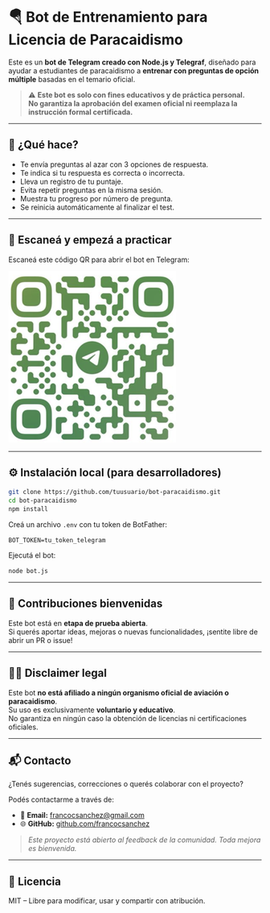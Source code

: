 # 🪂 Bot de Entrenamiento para Licencia de Paracaidismo

Este es un **bot de Telegram creado con Node.js y Telegraf**, diseñado para ayudar a estudiantes de paracaidismo a **entrenar con preguntas de opción múltiple** basadas en el temario oficial.

> ⚠️ **Este bot es solo con fines educativos y de práctica personal.**  
> **No garantiza la aprobación del examen oficial ni reemplaza la instrucción formal certificada.**

---

## 🚀 ¿Qué hace?

- Te envía preguntas al azar con 3 opciones de respuesta.
- Te indica si tu respuesta es correcta o incorrecta.
- Lleva un registro de tu puntaje.
- Evita repetir preguntas en la misma sesión.
- Muestra tu progreso por número de pregunta.
- Se reinicia automáticamente al finalizar el test.

---

## 📱 Escaneá y empezá a practicar

Escaneá este código QR para abrir el bot en Telegram:

![Abrí el bot desde tu celular](./qr.png)

---

## ⚙️ Instalación local (para desarrolladores)

```bash
git clone https://github.com/tuusuario/bot-paracaidismo.git
cd bot-paracaidismo
npm install
```

Creá un archivo `.env` con tu token de BotFather:

```
BOT_TOKEN=tu_token_telegram
```

Ejecutá el bot:

```bash
node bot.js
```

---

## 🤝 Contribuciones bienvenidas

Este bot está en **etapa de prueba abierta**.  
Si querés aportar ideas, mejoras o nuevas funcionalidades, ¡sentite libre de abrir un PR o issue!

---

## 🧑‍⚖️ Disclaimer legal

Este bot **no está afiliado a ningún organismo oficial de aviación o paracaidismo**.  
Su uso es exclusivamente **voluntario y educativo**.  
No garantiza en ningún caso la obtención de licencias ni certificaciones oficiales.

---

## 📬 Contacto

¿Tenés sugerencias, correcciones o querés colaborar con el proyecto?

Podés contactarme a través de:

- 📧 **Email:** [francocsanchez@gmail.com](mailto:francocsanchez@gmail.com)
- 🌐 **GitHub:** [github.com/francocsanchez](https://github.com/francocsanchez)

> _Este proyecto está abierto al feedback de la comunidad. Toda mejora es bienvenida._

---

## 📄 Licencia

MIT – Libre para modificar, usar y compartir con atribución.
